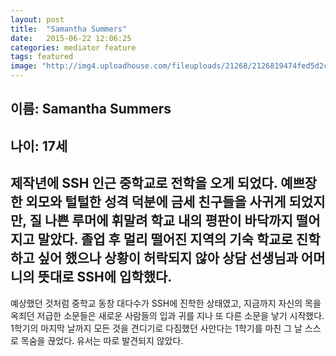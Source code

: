 ```yaml
---
layout: post
title:  "Samantha Summers"
date:   2015-06-22 12:06:25
categories: mediator feature
tags: featured
image: "http://img4.uploadhouse.com/fileuploads/21268/2126819474fed5d2c9a1aedbd19cbe73c1660406.jpeg"
---
```


이름: Samantha Summers
---
나이: 17세
---
제작년에 SSH 인근 중학교로 전학을 오게 되었다. 예쁘장한 외모와 털털한 성격 덕분에 금세 친구들을 사귀게 되었지만, 질 나쁜 루머에 휘말려 학교 내의 평판이 바닥까지 떨어지고 말았다. 졸업 후 멀리 떨어진 지역의 기숙 학교로 진학하고 싶어 했으나 상황이 허락되지 않아 상담 선생님과 어머니의 뜻대로 SSH에 입학했다.
---
예상했던 것처럼 중학교 동창 대다수가 SSH에 진학한 상태였고, 지금까지 자신의 목을 옥죄던 저급한 소문들은 새로운 사람들의 입과 귀를 지나 또 다른 소문을 낳기 시작했다. 1학기의 마지막 날까지 모든 것을 견디기로 다짐했던 사만다는 1학기를 마친 그 날 스스로 목숨을 끊었다. 유서는 따로 발견되지 않았다.
